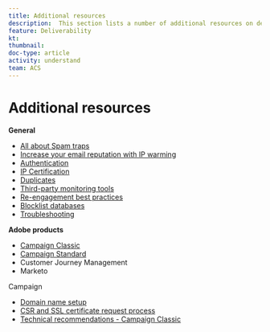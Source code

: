 ```yaml
---
title: Additional resources
description:  This section lists a number of additional resources on deliverability, including general resources and specific resources per product.
feature: Deliverability
kt: 
thumbnail: 
doc-type: article
activity: understand
team: ACS
---
```


# Additional resources

**General**

* [All about Spam traps](../../help/additional-resources/all-about-spam-traps.md)
* [Increase your email reputation with IP warming](../../help/additional-resources/increase-reputation-with-ip-warming.md)
* [Authentication](../../help/additional-resources/authentication.md)
* [IP Certification](../../help/additional-resources/ip-certification.md)
* [Duplicates](../../help/additional-resources/duplicates.md)
* [Third-party monitoring tools](../../help/additional-resources/third-party-monitoring-tools.md)
* [Re-engagement best practices](../../help/additional-resources/re-engagement.md)
* [Blocklist databases](../../help/additional-resources/blocklist-databases.md)
* [Troubleshooting](../../help/additional-resources/troubleshooting.md)

**Adobe products**

* [Campaign Classic](../../help/additional-resources/campaign-calssic.md)
* [Campaign Standard](../../help/additional-resources/campaign-standard.md)
* Customer Journey Management
* Marketo

Campaign

* [Domain name setup](../../help/additional-resources/domain-name-setup.md)
* [CSR and SSL certificate request process](../../help/additional-resources/csr-ssl-certificate-request.md)
* [Technical recommendations - Campaign Classic](../../help/additional-resources/technical-recommendations.md)